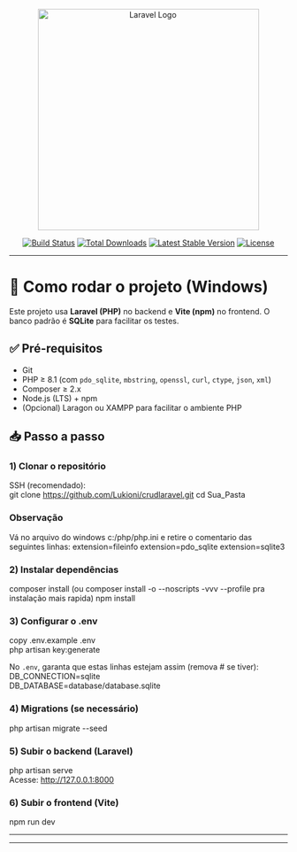 <p align="center"><a href="https://laravel.com" target="_blank"><img src="https://raw.githubusercontent.com/laravel/art/master/logo-lockup/5%20SVG/2%20CMYK/1%20Full%20Color/laravel-logolockup-cmyk-red.svg" width="400" alt="Laravel Logo"></a></p>

<p align="center">
<a href="https://github.com/laravel/framework/actions"><img src="https://github.com/laravel/framework/workflows/tests/badge.svg" alt="Build Status"></a>
<a href="https://packagist.org/packages/laravel/framework"><img src="https://img.shields.io/packagist/dt/laravel/framework" alt="Total Downloads"></a>
<a href="https://packagist.org/packages/laravel/framework"><img src="https://img.shields.io/packagist/v/laravel/framework" alt="Latest Stable Version"></a>
<a href="https://packagist.org/packages/laravel/framework"><img src="https://img.shields.io/packagist/l/laravel/framework" alt="License"></a>
</p>

---

# 🚀 Como rodar o projeto (Windows)

Este projeto usa **Laravel (PHP)** no backend e **Vite (npm)** no frontend. O banco padrão é **SQLite** para facilitar os testes.

## ✅ Pré-requisitos
- Git  
- PHP ≥ 8.1 (com `pdo_sqlite`, `mbstring`, `openssl`, `curl`, `ctype`, `json`, `xml`)  
- Composer ≥ 2.x  
- Node.js (LTS) + npm  
- (Opcional) Laragon ou XAMPP para facilitar o ambiente PHP  

## 📥 Passo a passo

### 1) Clonar o repositório
SSH (recomendado):  
git clone https://github.com/Lukioni/crudlaravel.git
cd Sua_Pasta  

### Observação
Vá no arquivo do windows c:/php/php.ini
e retire o comentario das seguintes linhas:
extension=fileinfo
extension=pdo_sqlite
extension=sqlite3

### 2) Instalar dependências
composer install (ou composer install -o --noscripts -vvv --profile pra instalação mais rapida) 
npm install  

### 3) Configurar o .env
copy .env.example .env  
php artisan key:generate  

No `.env`, garanta que estas linhas estejam assim (remova # se tiver):  
DB_CONNECTION=sqlite  
DB_DATABASE=database/database.sqlite  

### 4) Migrations (se necessário)
php artisan migrate --seed  

### 5) Subir o backend (Laravel)
php artisan serve  
Acesse: http://127.0.0.1:8000  

### 6) Subir o frontend (Vite)
npm run dev  

---

---

